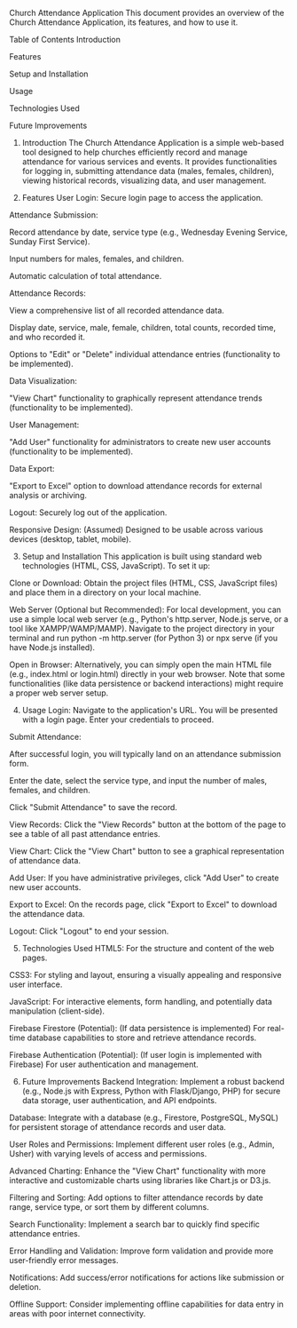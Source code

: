 Church Attendance Application
This document provides an overview of the Church Attendance Application, its features, and how to use it.

Table of Contents
Introduction

Features

Setup and Installation

Usage

Technologies Used

Future Improvements

1. Introduction
The Church Attendance Application is a simple web-based tool designed to help churches efficiently record and manage attendance for various services and events. It provides functionalities for logging in, submitting attendance data (males, females, children), viewing historical records, visualizing data, and user management.

2. Features
User Login: Secure login page to access the application.

Attendance Submission:

Record attendance by date, service type (e.g., Wednesday Evening Service, Sunday First Service).

Input numbers for males, females, and children.

Automatic calculation of total attendance.

Attendance Records:

View a comprehensive list of all recorded attendance data.

Display date, service, male, female, children, total counts, recorded time, and who recorded it.

Options to "Edit" or "Delete" individual attendance entries (functionality to be implemented).

Data Visualization:

"View Chart" functionality to graphically represent attendance trends (functionality to be implemented).

User Management:

"Add User" functionality for administrators to create new user accounts (functionality to be implemented).

Data Export:

"Export to Excel" option to download attendance records for external analysis or archiving.

Logout: Securely log out of the application.

Responsive Design: (Assumed) Designed to be usable across various devices (desktop, tablet, mobile).

3. Setup and Installation
This application is built using standard web technologies (HTML, CSS, JavaScript). To set it up:

Clone or Download: Obtain the project files (HTML, CSS, JavaScript files) and place them in a directory on your local machine.

Web Server (Optional but Recommended): For local development, you can use a simple local web server (e.g., Python's http.server, Node.js serve, or a tool like XAMPP/WAMP/MAMP). Navigate to the project directory in your terminal and run python -m http.server (for Python 3) or npx serve (if you have Node.js installed).

Open in Browser: Alternatively, you can simply open the main HTML file (e.g., index.html or login.html) directly in your web browser. Note that some functionalities (like data persistence or backend interactions) might require a proper web server setup.

4. Usage
Login: Navigate to the application's URL. You will be presented with a login page. Enter your credentials to proceed.

Submit Attendance:

After successful login, you will typically land on an attendance submission form.

Enter the date, select the service type, and input the number of males, females, and children.

Click "Submit Attendance" to save the record.

View Records: Click the "View Records" button at the bottom of the page to see a table of all past attendance entries.

View Chart: Click the "View Chart" button to see a graphical representation of attendance data.

Add User: If you have administrative privileges, click "Add User" to create new user accounts.

Export to Excel: On the records page, click "Export to Excel" to download the attendance data.

Logout: Click "Logout" to end your session.

5. Technologies Used
HTML5: For the structure and content of the web pages.

CSS3: For styling and layout, ensuring a visually appealing and responsive user interface.

JavaScript: For interactive elements, form handling, and potentially data manipulation (client-side).

Firebase Firestore (Potential): (If data persistence is implemented) For real-time database capabilities to store and retrieve attendance records.

Firebase Authentication (Potential): (If user login is implemented with Firebase) For user authentication and management.

6. Future Improvements
Backend Integration: Implement a robust backend (e.g., Node.js with Express, Python with Flask/Django, PHP) for secure data storage, user authentication, and API endpoints.

Database: Integrate with a database (e.g., Firestore, PostgreSQL, MySQL) for persistent storage of attendance records and user data.

User Roles and Permissions: Implement different user roles (e.g., Admin, Usher) with varying levels of access and permissions.

Advanced Charting: Enhance the "View Chart" functionality with more interactive and customizable charts using libraries like Chart.js or D3.js.

Filtering and Sorting: Add options to filter attendance records by date range, service type, or sort them by different columns.

Search Functionality: Implement a search bar to quickly find specific attendance entries.

Error Handling and Validation: Improve form validation and provide more user-friendly error messages.

Notifications: Add success/error notifications for actions like submission or deletion.

Offline Support: Consider implementing offline capabilities for data entry in areas with poor internet connectivity.
